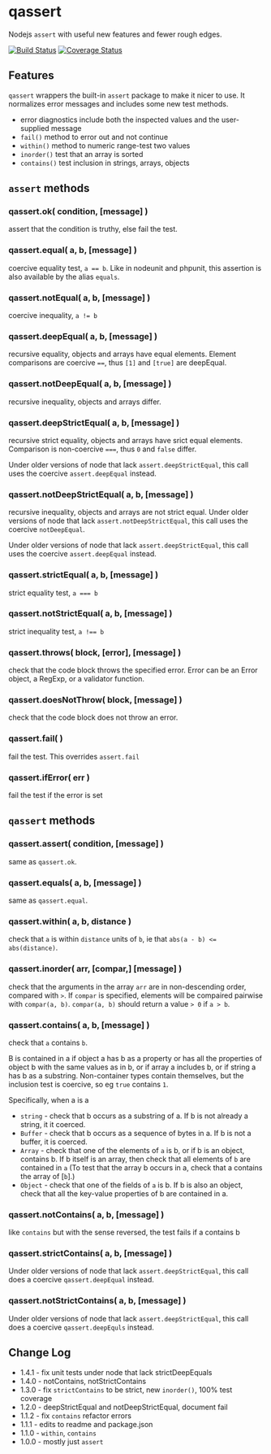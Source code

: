 qassert
=======

Nodejs `assert` with useful new features and fewer rough edges.

[![Build Status](https://travis-ci.org/andrasq/node-qassert.svg?branch=master)](https://travis-ci.org/andrasq/node-qassert)
[![Coverage Status](https://codecov.io/github/andrasq/node-qassert/coverage.svg?branch=master)](https://codecov.io/github/andrasq/node-qassert?branch=master)


Features
--------

`qassert` wrappers the built-in `assert` package to make it nicer to use.
It normalizes error messages and includes some new test methods.

- error diagnostics include both the inspected values and the user-supplied message
- `fail()` method to error out and not continue
- `within()` method to numeric range-test two values
- `inorder()` test that an array is sorted
- `contains()` test inclusion in strings, arrays, objects


`assert` methods
----------------

### qassert.ok( condition, [message] )

assert that the condition is truthy, else fail the test.

### qassert.equal( a, b, [message] )

coercive equality test, `a == b`.  Like in nodeunit and phpunit, this assertion
is also available by the alias `equals`.

### qassert.notEqual( a, b, [message] )

coercive inequality, `a != b`

### qassert.deepEqual( a, b, [message] )

recursive equality, objects and arrays have equal elements.  Element
comparisons are coercive `==`, thus `[1]` and `[true]` are deepEqual.

### qassert.notDeepEqual( a, b, [message] )

recursive inequality, objects and arrays differ.

### qassert.deepStrictEqual( a, b, [message] )

recursive strict equality, objects and arrays have srict equal elements.
Comparison is non-coercive `===`, thus `0` and `false` differ.

Under older versions of node that lack `assert.deepStrictEqual`, this
call uses the coercive `assert.deepEqual` instead.

### qassert.notDeepStrictEqual( a, b, [message] )

recursive inequality, objects and arrays are not strict equal.
Under older versions of node that lack `assert.notDeepStrictEqual`,
this call uses the coercive `notDeepEqual`.

Under older versions of node that lack `assert.deepStrictEqual`, this
call uses the coercive `assert.deepEqual` instead.

### qassert.strictEqual( a, b, [message] )

strict equality test, `a === b`

### qassert.notStrictEqual( a, b, [message] )

strict inequality test, `a !== b`

### qassert.throws( block, [error], [message] )

check that the code block throws the specified error.  Error can be an Error
object, a RegExp, or a validator function.

### qassert.doesNotThrow( block, [message] )

check that the code block does not throw an error.

### qassert.fail( )

fail the test.  This overrides `assert.fail`

### qassert.ifError( err )

fail the test if the error is set

`qassert` methods
----------------------

### qassert.assert( condition, [message] )

same as `qassert.ok`.

### qassert.equals( a, b, [message] )

same as `qassert.equal`.

### qassert.within( a, b, distance )

check that `a` is within `distance` units of `b`, ie that `abs(a - b) <= abs(distance)`.

### qassert.inorder( arr, [compar,] [message] )

check that the arguments in the array `arr` are in non-descending order, compared with ` > `.
If `compar` is specified, elements will be compaired pairwise with `compar(a, b)`.
`compar(a, b)` should return a value `> 0` if `a > b`.

### qassert.contains( a, b, [message] )

check that `a` contains `b`.

B is contained in a if object a has b as a property or has all the properties of
object b with the same values as in b, or if array a includes b, or if string a has
b as a substring.  Non-container types contain themselves, but the inclusion test
is coercive, so eg `true` contains `1`.

Specifically, when a is a
- `string` - check that b occurs as a substring of a.  If b is not already a string, it it coerced.
- `Buffer` - check that b occurs as a sequence of bytes in a.  If b is not a buffer, it is coerced.
- `Array` - check that one of the elements of `a` is b, or if b is an object, contains b.
If b itself is an array, then check that all elements of `b` are contained in `a` (To test that the array b
occurs in a, check that a contains the array of [`b`].)
- `Object` - check that one of the fields of `a` is b.  If b is also an object,
check that all the key-value properties of b are contained in a.

### qassert.notContains( a, b, [message] )

like `contains` but with the sense reversed, the test fails if a contains b

### qassert.strictContains( a, b, [message] )

Under older versions of node that lack `assert.deepStrictEqual`, this
call does a coercive `qassert.deepEqual` instead.

### qassert.notStrictContains( a, b, [message] )

Under older versions of node that lack `assert.deepStrictEqual`, this
call does a coercive `qassert.deepEquls` instead.


Change Log
----------

- 1.4.1 - fix unit tests under node that lack strictDeepEquals
- 1.4.0 - notContains, notStrictContains
- 1.3.0 - fix `strictContains` to be strict, new `inorder()`, 100% test coverage
- 1.2.0 - deepStrictEqual and notDeepStrictEqual, document fail
- 1.1.2 - fix `contains` refactor errors
- 1.1.1 - edits to readme and package.json
- 1.1.0 - `within`, `contains`
- 1.0.0 - mostly just `assert`
